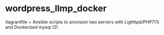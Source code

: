 # wordpress_llmp_docker
Vagrantfile + Ansible scripts to provision two servers with Lighttpd/PHP7(1) and Dockerized mysql (2)

